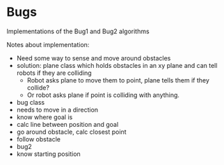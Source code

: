 Bugs
====

Implementations of the Bug1 and Bug2 algorithms

Notes about implementation:
 * Need some way to sense and move around obstacles
  * solution: plane class which holds obstacles in an xy plane and can tell
    robots if they are colliding
    * Robot asks plane to move them to point, plane tells them if they collide?
    * Or robot asks plane if point is colliding with anything.
 * bug class
  * needs to move in a direction
  * know where goal is
  * calc line between position and goal
  * go around obstacle, calc closest point
  * follow obstacle
 * bug2
  * know starting position

